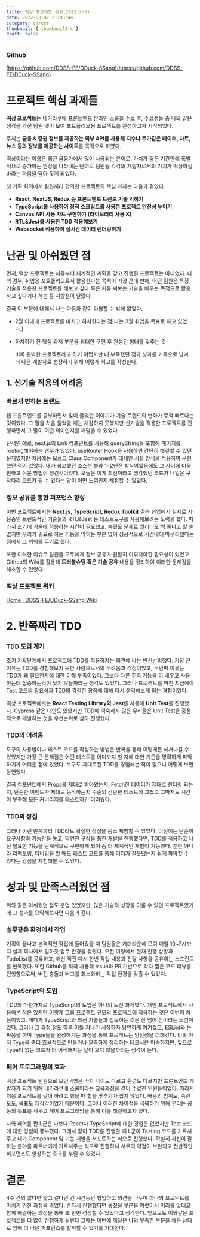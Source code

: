 ```yaml
---
title: 떡상 프로젝트 회고(2022.2~3)
date: 2022-03-07 21:03:44
category: career
thumbnail: { thumbnailSrc }
draft: false
---
```


### Github

[https://github.com/DDSS-FE/DDuck-SSang](https://github.com/DDSS-FE/DDuck-SSang)

# 프로젝트 핵심 과제들

**떡상 프로젝트**는 네카라쿠배 프론트엔드 온라인 스쿨을 수료 후, 수료생들 중 나와 같은 생각을 가진 팀원 넷이 모여 포트폴리오용 프로젝트를 완성하고자 시작되었다.

주제는 **금융 & 증권 정보를 제공하는 외부 API를 사용해 지수나 주가같은 데이터, 차트, 뉴스 등의 정보를 제공하는 사이트**를 목적으로 하였다.

떡상이라는 이름은 최근 금융가에서 많이 사용되는 은어로, 가치가 짧은 기간안에 폭발적으로 증가하는 현상을 나타내는 단어로 팀원들 각각의 개발자로서의 가치가 떡상하길 바라는 마음을 담아 짓게 되었다.

첫 기획 회의에서 팀원끼리 합의한 프로젝트의 핵심 과제는 다음과 같았다.

- **React, NextJS, Redux 등 프론트엔드 트렌드 기술 익히기**
- **TypeScript를 사용하여 정적 스크립트를 사용한 프로젝트 안전성 높이기**
- **Canvas API 사용 차트 구현하기 (라이브러리 사용 X)**
- **RTL&Jest를 사용한 TDD 적용해보기**
- **Websocket 적용하여 실시간 데이터 렌더링하기**

# 난관 및 아쉬웠던 점

먼저, 떡상 프로젝트는 처음부터 체계적인 계획을 갖고 진행된 프로젝트는 아니었다. 나의 경우, 취업용 포트폴리오로서 활용한다는 목적이 가장 큰데 반해, 어떤 팀원은 특정 기술을 적용한 프로젝트를 해보고 싶다 혹은 처음 써보는 기술을 배우는 목적으로 활용하고 싶다거나 하는 등 지향점이 달랐다.

결국 이 부분에 대해서 나는 다음과 같이 타협할 수 밖에 없었다.

- 2월 이내에 프로젝트를 마치고 하차한다는 점(나는 3월 취업을 목표로 하고 있었다.)
- 하차하기 전 핵심 과제 부분을 최대한 구현 후 완성된 형태를 갖추는 것

  비록 완벽한 프로젝트라고 하기 어렵지만 내 부족했던 점과 성과를 기록으로 남겨 더 나은 개발자로 성장하기 위해 이렇게 회고를 작성한다.

## 1. 신기술 적용의 어려움

### 빠르게 변하는 트랜드

웹 프론트엔드를 공부하면서 많이 들었던 이야기가 기술 트렌드의 변화가 무척 빠르다는 것이었다. 그 말을 처음 들었을 때는 체감하지 못했지만 신기술을 적용한 프로젝트를 진행하면서 그 말이 어떤 의미인지를 깨달을 수 있었다.

단적인 예로, next.js의 Link 컴포넌트를 사용해 queryString을 포함해 페이지를 routing해야하는 경우가 있었다. useRouter Hook을 사용하면 간단히 해결할 수 있던 문제였지만 처음에는 모르고 Class Component가 대세인 시절 방식을 적용하여 구현했던 적이 있었다. 내가 참고했던 소스는 불과 1~2년전 방식이었음에도 그 사이에 더욱 편하고 쉬운 방법이 생긴것이었다. 오늘은 이게 최선이라고 생각했던 코드가 내일은 구닥다리 코드가 될 수 있다는 말이 어떤 느낌인지 체험할 수 있었다.

### 정보 공유를 통한 퍼포먼스 향상

이번 프로젝트에서는 **Next.js, TypeScript, Redux Toolkit** 같은 현업에서 실제로 사용중인 트렌드적인 기술들과 RTL&Jest 등 테스트도구를 사용해보려는 노력을 했다. 따라서 초기에 기술에 적응하는 시간이 필요했고, 숙련도 문제로 퀄리티도 썩 좋다고 할 순 없지만 우리가 필요로 하는 기능을 막히는 부분 없이 성공적으로 시간내에 마무리했다는 점에서 그 의의를 두기로 했다.

또한 이러한 이슈로 팀원들 모두에게 정보 공유가 원활히 이뤄져야할 필요성이 있었고 Github의 Wiki를 활용해 **트러블슈팅 혹은 기술 공유** 내용을 정리하여 이러한 문제점을 해소할 수 있었다.

### 떡상 프로젝트 위키

[Home · DDSS-FE/DDuck-SSang Wiki](https://github.com/DDSS-FE/DDuck-SSang/wiki)

# 2. 반쪽짜리 TDD

### TDD 도입 계기

초기 기획단계에서 프로젝트에 TDD를 적용하자는 의견에 나는 반신반의했다. 가장 큰 이유는 TDD를 경험해보지 못한 사람으로서의 두려움과 걱정이었고, 두번째 이유는 TDD가 왜 필요한지에 대한 이해 부족이었다. 그보다 다른 주력 기능을 더 배우고 사용하는데 집중하는것이 낫지 않을까라는 생각도 있었다. 그러나 프로젝트를 마친 지금에야 Test 코드의 필요성과 TDD의 강력한 장점에 대해 다시 생각해보게 되는 경험이었다.

떡상 프로젝트에서는 **React Testing Library와 Jest**를 사용해 **Unit Test**를 진행했다. Cypress 같은 대안도 있었지만 TDD에 익숙하지 않은 우리들은 Unit Test을 중점적으로 개발하는 것을 우선순위로 삼아 진행했다.

### TDD의 어려움

도구의 사용법이나 테스트 코드를 작성하는 방법은 반복을 통해 어떻게든 헤쳐나갈 수 있었지만 가장 큰 문제점은 어떤 테스트를 어디까지 할 지에 대한 기준을 명확하게 파악하기가 어려운 점에 있었다. 누구도 제대로된 TDD를 경험해본 적이 없으니 어떻게 보면 당연했다.

결국 컴포넌트에서 Props를 제대로 받아왔는지, Fetch한 데이터가 제대로 렌더링 되는지, 단순한 이벤트가 제대로 동작하는지 수준의 간단한 테스트에 그쳤고 그마저도 시간이 부족해 모든 커버리지를 테스트하긴 어려웠다.

### TDD의 장점

그러나 이런 반쪽짜리 TDD라도 확실한 장점을 몸소 체험할 수 있었다. 이전에는 단순히 요구사항과 기능만을 놓고, 막연한 구상을 통한 개발을 진행했다면, TDD를 적용하고 나선 필요한 기능을 단계적으로 구현하게 되어 좀 더 체계적인 개발이 가능했다. 뿐만 아니라 리팩토링, 디버깅을 할 때도 테스트 코드를 통해 어디가 잘못됐는지 쉽게 파악할 수 있다는 강점을 체험해볼 수 있었다.

# 성과 및 만족스러웠던 점

위와 같은 아쉬웠던 점도 분명 있었지만, 많은 기술적 성장을 이룰 수 있던 프로젝트였기에 그 성과를 요약해보자면 다음과 같다.

### 실무같은 환경에서 작업

기획이 끝나고 본격적인 작업에 들어갔을 때 팀원들은 게더타운에 모여 매일 10~7시까지 실제 회사에서 일하듯 업무 환경을 갖췄다. 오전 미팅에서 현재 진행 상황과 TodoList를 공유하고, 해산 직전 다시 한번 작업 내용과 전달 사항을 공유하는 스프린트를 반복했다. 또한 Github를 적극 사용해 Issue와 PR 기반으로 각자 짧은 코드 리뷰를 진행함으로써, 버전 충돌과 버그를 최소화하는 작업 환경을 갖출 수 있었다.

### TypeScript의 도입

TDD와 마찬가지로 TypeScript의 도입은 하나의 도전 과제였다. 개인 프로젝트에서 사용해본 적은 있지만 이렇게 그룹 프로젝트 규모의 프로젝트에 적용하는 것은 이번이 처음이었고, 게다가 TypeScript와 최신 기술들과 접목하는 것은 산 넘어 산이라는 느낌이었다. 그러나 그 과정 정도 하루 이틀 지나기 시작하자 당연하게 여겨졌고, ESLint와 눈싸움을 하며 Type들을 완성해가는 과정을 통해 프로젝트는 안전성을 더해갔다. 비록 아직 Type을 좀더 효율적으로 만들거나 깔끔하게 정리하는 테크닉은 미숙하지만, 앞으로 Type이 없는 코드가 더 어색해지는 날이 오지 않을까라는 생각이 든다.

### 페어 프로그래밍의 효과

떡상 프로젝트 팀원으로 모인 4명은 각자 나이도 다르고 환경도 다르지만 프론트엔드 개발자가 되기 위해 네카라쿠배 스쿨이라는 교육과정을 같이 수료한 인원들이었다. 따라서 처음 프로젝트를 같이 하려고 했을 때 합을 맞추기가 쉽지 않았다. 배움의 범위도, 숙련도도, 목표도 제각각이었기 때문이다. 그러나 이러한 차이점을 극복하기 위해 우리는 공동의 목표를 세우고 페어 프로그래밍을 통해 이를 해결하고자 했다.

나와 페어를 짠 L군은 나보다 React나 TypeScript에 대한 경험은 없었지만 Test 코드에 대한 경험이 풍부했다. 그래서 같이 TDD를 진행할 때 L군이 Testing 코드를 가르쳐주고 내가 Component 및 기능 개발을 서포트하는 식으로 진행했다. 확실히 자신이 잘하는 분야를 파트너에게 가르쳐주는 식으로 진행하니 서로의 약점이 보완되고 전반적인 퍼포먼스도 향상하는 효과를 누릴 수 있었다.

# 결론

4주 간의 짧다면 짧고 길다면 긴 시간동안 협업하고 의견을 나누며 하나의 프로덕트를 마치기 위한 과정을 겪었다. 혼자서 진행했다면 놓쳤을 부분을 여럿이서 머리를 맞대고 함께 해결하는 과정을 통해 또 한번 성장할 수 있었다고 생각한다. 앞으로도 이와같은 프로젝트를 더 많이 진행하게 될텐데 그때는 이번에 깨달은 나의 부족한 부분을 채운 상태로 임해 더 나은 퍼포먼스를 발휘할 수 있기를 기대한다.

